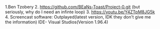 1.Ben Tzobery
2. https://github.com/BEaNs-Toast/Project-0.git (but seriously, why do I need an infinte loop)
3. https://youtu.be/Y4ZTpM8JG5k
4. Screencast software: Outplayed(latest version, IDK they don't give me the information)
    IDE- Visual Studios(Version 1.96.4)
